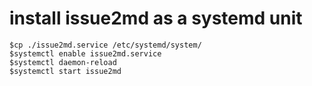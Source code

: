 # install issue2md as a systemd unit

```
$cp ./issue2md.service /etc/systemd/system/
$systemctl enable issue2md.service
$systemctl daemon-reload
$systemctl start issue2md
```


